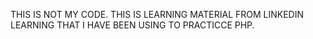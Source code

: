 THIS IS NOT MY CODE. THIS IS LEARNING MATERIAL FROM LINKEDIN LEARNING THAT I HAVE BEEN USING TO PRACTICCE PHP.
